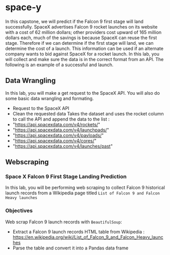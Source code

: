 # space-y
In this capstone, we will predict if the Falcon 9 first stage will land successfully. SpaceX advertises Falcon 9 rocket launches on its website with a cost of 62 million dollars; other providers cost upward of 165 million dollars each, much of the savings is because SpaceX can reuse the first stage. Therefore if we can determine if the first stage will land, we can determine the cost of a launch. This information can be used if an alternate company wants to bid against SpaceX for a rocket launch. In this lab, you will collect and make sure the data is in the correct format from an API. The following is an example of a successful and launch.
## Data Wrangling
In this lab, you will make a get request to the SpaceX API. You will also do some basic data wrangling and formating. 
- Request to the SpaceX API
- Clean the requested data
Takes the dataset and uses the rocket column to call the API and append the data to the list :
- "https://api.spacexdata.com/v4/rockets/"
- "https://api.spacexdata.com/v4/launchpads/"
- "https://api.spacexdata.com/v4/payloads/"
- "https://api.spacexdata.com/v4/cores/"
- "https://api.spacexdata.com/v4/launches/past"
## Webscraping
### **Space X  Falcon 9 First Stage Landing Prediction**
In this lab, you will be performing web scraping to collect Falcon 9 historical launch records from a Wikipedia page titled `List of Falcon 9 and Falcon Heavy launches`

### Objectives
Web scrap Falcon 9 launch records with `BeautifulSoup`: 
- Extract a Falcon 9 launch records HTML table from Wikipedia :
  https://en.wikipedia.org/wiki/List_of_Falcon_9_and_Falcon_Heavy_launches
- Parse the table and convert it into a Pandas data frame
